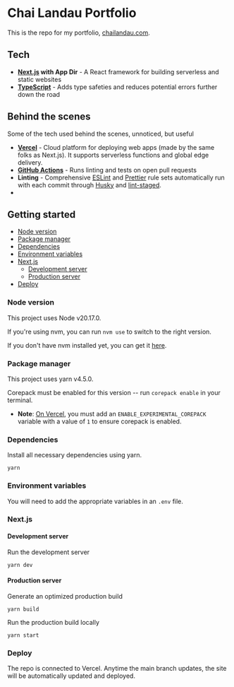 # Chai Landau Portfolio

This is the repo for my portfolio, [chailandau.com](https://chailandau.com).

## Tech

-   <strong>[Next.js](https://nextjs.org/) with App Dir</strong> - A React framework for building serverless and static websites
-   <strong>[TypeScript](https://www.typescriptlang.org/)</strong> - Adds type safeties and reduces potential errors further down the road

## Behind the scenes

Some of the tech used behind the scenes, unnoticed, but useful

-   <strong>[Vercel](https://vercel.com/)</strong> - Cloud platform for deploying web apps (made by the same folks as Next.js). It supports serverless functions and global edge delivery.
-   <strong>[GitHub Actions](https://github.com/features/actions)</strong> - Runs linting and tests on open pull requests
-   <strong>Linting</strong> - Comprehensive [ESLint](https://eslint.org/) and [Prettier](https://prettier.io/) rule sets automatically run with each commit through [Husky](https://typicode.github.io/husky/) and [lint-staged](https://github.com/okonet/lint-staged).
-   
## Getting started

- [Node version](#node-version)
- [Package manager](#package-manager)
- [Dependencies](#dependencies)
- [Environment variables](#environment-variables)
- [Next.js](#nextjs)
  - [Development server](#development-server)
  - [Production server](#production-server)
- [Deploy](#deploy)

### Node version

This project uses Node v20.17.0.

If you're using nvm, you can run `nvm use` to switch to the right version.

If you don't have nvm installed yet, you can get it [here](https://github.com/nvm-sh/nvm).

### Package manager

This project uses yarn v4.5.0.

Corepack must be enabled for this version -- run `corepack enable` in your terminal.

- **Note**: [On Vercel](https://vercel.com/docs/deployments/configure-a-build#corepack), you must add an `ENABLE_EXPERIMENTAL_COREPACK` variable with a value of `1` to ensure corepack is enabled.


### Dependencies

Install all necessary dependencies using yarn.

```
yarn
```

### Environment variables

You will need to add the appropriate variables in an `.env` file.

### Next.js

#### Development server

Run the development server

```
yarn dev
```

#### Production server

Generate an optimized production build

```
yarn build
```

Run the production build locally

```
yarn start
```

### Deploy

The repo is connected to Vercel. Anytime the main branch updates, the site will be automatically updated and deployed.

